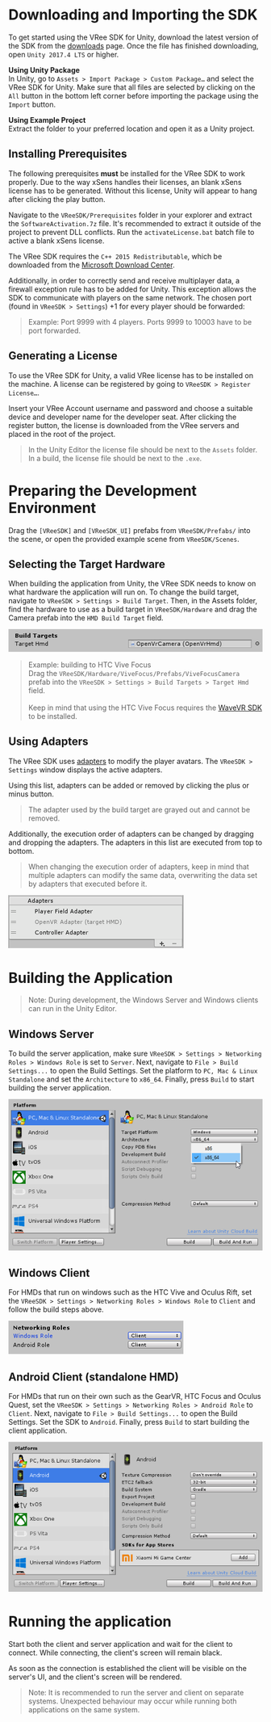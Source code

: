 # Downloading and Importing the SDK

To get started using the VRee SDK for Unity, download the latest version of the SDK from the [downloads](http://developer.vree.world/downloads) page. Once the file has finished downloading, open `Unity 2017.4 LTS` or higher.

**Using Unity Package** <br>
In Unity, go to `Assets > Import Package > Custom Package…` and select the VRee SDK for Unity. Make sure that all files are selected by clicking on the `All` button in the bottom left corner before importing the package using the `Import` button.

**Using Example Project** <br>
Extract the folder to your preferred location and open it as a Unity project.

## Installing Prerequisites

The following prerequisites **must** be installed for the VRee SDK to work properly. Due to the way xSens handles their licenses, an blank xSens license has to be generated. Without this license, Unity will appear to hang after clicking the play button.

Navigate to the `VReeSDK/Prerequisites` folder in your explorer and extract the `SoftwareActivation.7z` file. It's recommended to extract it outside of the project to prevent DLL conflicts. Run the `activateLicense.bat` batch file to active a blank xSens license.

The VRee SDK requires the `C++ 2015 Redistributable`, which be downloaded from the [Microsoft Download Center](https://www.microsoft.com/en-us/download/details.aspx?id=53840).

Additionally, in order to correctly send and receive multiplayer data, a firewall exception rule has to be added for Unity. This exception allows the SDK to communicate with players on the same network.
The chosen port (found in `VReeSDK > Settings`) +1 for every player should be forwarded:

> Example: Port 9999 with 4 players. Ports 9999 to 10003 have to be port forwarded.

## Generating a License

To use the VRee SDK for Unity, a valid VRee license has to be installed on the machine. A license can be registered by going to `VReeSDK > Register License…`.

Insert your VRee Account username and password and choose a suitable device and developer name for the developer seat. After clicking the register button, the license is downloaded from the VRee servers and placed in the root of the project.

> In the Unity Editor the license file should be next to the `Assets` folder. In a build, the license file should be next to the `.exe`.

# Preparing the Development Environment

Drag the `[VReeSDK]` and `[VReeSDK_UI]` prefabs from `VReeSDK/Prefabs/` into the scene, or open the provided example scene from `VReeSDK/Scenes`.

## Selecting the Target Hardware

When building the application from Unity, the VRee SDK needs to know on what hardware the application will run on. To change the build target, navigate to `VReeSDK > Settings > Build Target`. Then, in the Assets folder, find the hardware to use as a build target in `VReeSDK/Hardware` and drag the Camera prefab into the `HMD Build Target` field.

![Alt](./images/getting-started/hmd-build-target.png "Hmd Build Target.")

> Example: building to HTC Vive Focus<br>
> Drag the `VReeSDK/Hardware/ViveFocus/Prefabs/ViveFocusCamera` prefab into the `VReeSDK > Settings > Build Targets > Target Hmd` field. <br><br> Keep in mind that using the HTC Vive Focus requires the [WaveVR SDK]("https://developer.vive.com/resources/mobile-vr/") to be installed.

## Using Adapters

The VRee SDK uses [adapters]("adapters.md") to modify the player avatars. The `VReeSDK > Settings` window displays the active adapters.

Using this list, adapters can be added or removed by clicking the plus or minus button.

> The adapter used by the build target are grayed out and cannot be removed.

Additionally, the execution order of adapters can be changed by dragging and dropping the adapters. The adapters in this list are executed from top to bottom.

> When changing the execution order of adapters, keep in mind that multiple adapters can modify the same data, overwriting the data set by adapters that executed before it.

![Alt](./images/getting-started/using-adapters.png "Adapter execution order.")

# Building the Application

> Note: During development, the Windows Server and Windows clients can run in the Unity Editor.

## Windows Server

To build the server application, make sure `VReeSDK > Settings > Networking Roles > Windows Role` is set to `Server`. Next, navigate to `File > Build Settings...` to open the Build Settings. Set the platform to `PC, Mac & Linux Standalone` and set the `Architecture` to `x86_64`. Finally, press `Build` to start building the server application.

![Alt](./images/getting-started/windows-architecture.png "Windows build settings.")

## Windows Client

For HMDs that run on windows such as the HTC Vive and Oculus Rift, set the `VReeSDK > Settings > Networking Roles > Windows Role` to `Client` and follow the build steps above.

![Alt](./images/getting-started/windows-client-role.png "Windows client role.")

## Android Client (standalone HMD)

For HMDs that run on their own such as the GearVR, HTC Focus and Oculus Quest, set the `VReeSDK > Settings > Networking Roles > Android Role` to `Client`. Next, navigate to `File > Build Settings...` to open the Build Settings. Set the SDK to `Android`. Finally, press `Build` to start building the client application.

![Alt](./images/getting-started/android-selected.png "Android build target.")

# Running the application

Start both the client and server application and wait for the client to connect. While connecting, the client's screen will remain black.

As soon as the connection is established the client will be visible on the server's UI, and the client's screen will be rendered.

> Note: It is recommended to run the server and client on separate systems. Unexpected behaviour may occur while running both applications on the same system.
